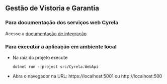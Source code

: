 ## Gestão de Vistoria e Garantia

### Para documentação dos serviços web Cyrela

Acesse a <a href="https://github.com/lucas-silva/cyrela-web-services/raw/main/docs/Documenta%C3%A7%C3%A3o%20API%20-%20Cyrela.pdf">documentação de integração</a>

### Para executar a aplicação em ambiente local

- Na raiz do projeto execute

  ```
  dotnet run --project src/Cyrela.WebApi
  ```

- Abra o navegador na URL: https://localhost:5001 ou http://localhost:500
